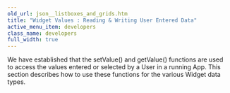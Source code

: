 ```yaml
---
old_url: json__listboxes_and_grids.htm
title: "Widget Values : Reading & Writing User Entered Data"
active_menu_item: developers
class_name: developers
full_width: true
---
```



We have established that the setValue() and getValue() functions are used to access the values entered or selected by a User in a running App. This section describes how to use these functions for the various Widget data types.


